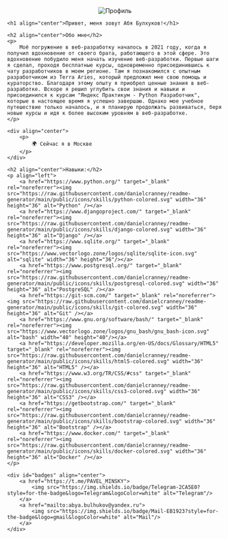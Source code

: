 <!DOCTYPE html>
<html lang="en">
<head>
    <meta charset="UTF-8">
    <meta name="viewport" content="width=device-width, initial-scale=1.0">
    <title>Моя страница</title>
    <style>
        #badges {
            margin-top: 10px;
        }
    </style>
</head>
<body>
    <div align="center">
        <img src="https://user-images.githubusercontent.com/18350557/176309783-0785949b-9127-417c-8b55-ab5a4333674e.gif" alt="Профиль">
    </div>

    <h1 align="center">Привет, меня зовут Абя Булхуков!</h1>

    <h2 align="center">Обо мне</h2>
    <p>
        Моё погружение в веб-разработку началось в 2021 году, когда я получил вдохновение от своего брата, работающего в этой сфере. Это вдохновение побудило меня начать изучение веб-разработки. Первые шаги я сделал, проходя бесплатные курсы, одновременно присоединившись к чату разработчиков в моем регионе. Там я познакомился с опытным разработчиком из Terra Aries, который предложил мне свою помощь и кураторство. Благодаря этому опыту я приобрел ценные знания в веб-разработке. Вскоре я решил углубить свои знания и навыки и присоединился к курсам "Яндекс Практикум - Python Разработчик", которые в настоящее время я успешно завершаю. Однако мое учебное путешествие только началось, и я планирую продолжать развиваться, беря новые курсы и идя к более высоким уровням в веб-разработке.
    </p>

    <div align="center">
        <p>
            🌍 Сейчас я в Москве
        </p>
    </div>

    <h2 align="center">Навыки:</h2>
    <p align="left">
        <a href="https://www.python.org/" target="_blank" rel="noreferrer"><img src="https://raw.githubusercontent.com/danielcranney/readme-generator/main/public/icons/skills/python-colored.svg" width="36" height="36" alt="Python" /></a>
        <a href="https://www.djangoproject.com/" target="_blank" rel="noreferrer"><img src="https://raw.githubusercontent.com/danielcranney/readme-generator/main/public/icons/skills/django-colored.svg" width="36" height="36" alt="Django" /></a>
        <a href="https://www.sqlite.org/" target="_blank" rel="noreferrer"><img src="https://www.vectorlogo.zone/logos/sqlite/sqlite-icon.svg" alt="sqlite" width="36" height="36"/></a>
        <a href="https://www.postgresql.org/" target="_blank" rel="noreferrer"><img src="https://raw.githubusercontent.com/danielcranney/readme-generator/main/public/icons/skills/postgresql-colored.svg" width="36" height="36" alt="PostgreSQL" /></a>
        <a href="https://git-scm.com/" target="_blank" rel="noreferrer"><img src="https://raw.githubusercontent.com/danielcranney/readme-generator/main/public/icons/skills/git-colored.svg" width="36" height="36" alt="Git" /></a>
        <a href="https://www.gnu.org/software/bash/" target="_blank" rel="noreferrer"><img src="https://www.vectorlogo.zone/logos/gnu_bash/gnu_bash-icon.svg" alt="bash" width="40" height="40"/></a>
        <a href="https://developer.mozilla.org/en-US/docs/Glossary/HTML5" target="_blank" rel="noreferrer"><img src="https://raw.githubusercontent.com/danielcranney/readme-generator/main/public/icons/skills/html5-colored.svg" width="36" height="36" alt="HTML5" /></a>
        <a href="https://www.w3.org/TR/CSS/#css" target="_blank" rel="noreferrer"><img src="https://raw.githubusercontent.com/danielcranney/readme-generator/main/public/icons/skills/css3-colored.svg" width="36" height="36" alt="CSS3" /></a>
        <a href="https://getbootstrap.com/" target="_blank" rel="noreferrer"><img src="https://raw.githubusercontent.com/danielcranney/readme-generator/main/public/icons/skills/bootstrap-colored.svg" width="36" height="36" alt="Bootstrap" /></a>
        <a href="https://www.docker.com/" target="_blank" rel="noreferrer"><img src="https://raw.githubusercontent.com/danielcranney/readme-generator/main/public/icons/skills/docker-colored.svg" width="36" height="36" alt="Docker" /></a>
    </p>

    <div id="badges" align="center">
        <a href="https://t.me/PAVEL_MINSKY">
            <img src="https://img.shields.io/badge/Telegram-2CA5E0?style=for-the-badge&logo=Telegram&logoColor=white" alt="Telegram"/>
        </a>
        <a href="mailto:abya.bulhukov@yandex.ru">
            <img src="https://img.shields.io/badge/Mail-EB1923?style=for-the-badge&logo=gmail&logoColor=white" alt="Mail"/>
        </a>
    </div>
</body>
</html>
